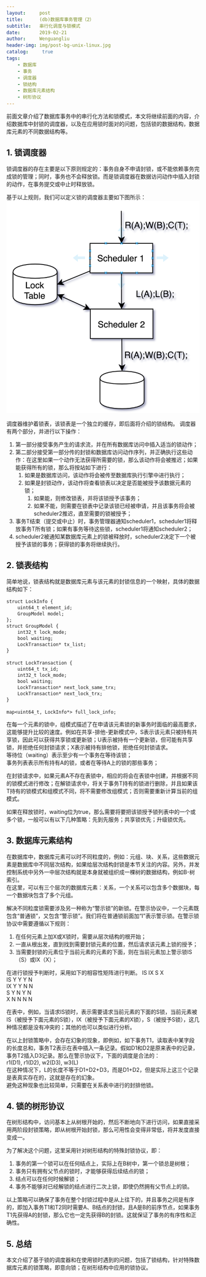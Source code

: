 ```yaml
---
layout:     post
title:      (db)数据库事务管理（2）
subtitle:   串行化调度与锁模式
date:       2019-02-21
author:     Wenguangliu
header-img: img/post-bg-unix-linux.jpg
catalog: 	 true
tags:
    - 数据库
    - 事务
    - 调度器
    - 锁结构
    - 数据库元素结构
    - 树形协议
---
```


前面文章介绍了数据库事务中的串行化方法和锁模式，本文将继续前面的内容，介绍数据库中封锁的调度器，以及在应用锁时面对的问题，包括锁的数据结构，数据库元素的不同数据结构等。

## 1. 锁调度器
锁调度器的存在主要是以下原则规定的：事务自身不申请封锁，或不能依赖事务完成锁的管理；同时，事务也不会释放锁。而是锁调度器在数据访问动作中插入封锁的动作，在事务提交或中止时释放锁。

基于以上规则，我们可以定义锁的调度器主要如下图所示：   
![avatar](/asserts/database_transaction_1.png)

调度器维护着锁表，该锁表是一个独立的缓存，即后面将介绍的锁结构。
调度器有两个部分，并进行以下操作：
1. 第一部分接受事务产生的请求流，并在所有数据库访问中插入适当的锁动作；  
2. 第二部分接受第一部分传的封锁和数据库访问动作序列，并正确执行这些动作：在这里如果一个动作无法获得所需要的锁，那么该动作将会被推迟；如果能获得所有的锁，那么将按站如下进行：
	1. 如果是数据库访问，该动作将会被传至数据库执行引擎中进行执行；
	2. 如果是封锁动作，该动作将查看锁表以决定是否能被授予该数据元素的锁；
		1. 如果能，则修改锁表，并将该锁授予该事务；
		2. 如果不能，则需要在锁表中记录该锁已经被申请，并且该事务将会被scheduler2推迟，直至需要的锁被授予；
3. 事务T结束（提交或中止）时，事务管理器通知scheduler1，scheduler1将释放事务T所有锁；如果有事务等待这些锁，scheduler1将通知scheduler2；
4. scheduler2被通知某数据库元素上的锁被释放时，scheduler2决定下一个被授予该锁的事务；获得锁的事务将继续执行。

## 2. 锁表结构
简单地说，锁表结构就是数据库元素与该元素的封锁信息的一个映射，具体的数据结构如下：   
```
struct LockInfo {
	uint64_t element_id;
	GroupModel model;
};
struct GroupModel {
	int32_t lock_mode;
	bool waiting;
	LockTransaction* tx_list;
}

struct LockTransaction {
	uint64_t tx_id;
	int32_t lock_mode;
	bool waiting;
	LockTransaction* next_lock_same_trx;
	LockTransaction* next_lock_trx;
}

map<uint64_t, LockInfo*> full_lock_info;

```
在每一个元素的锁中，组模式描述了在申请该元素锁的新事务时面临的最高要求，这能够提升比较的速度。例如在共享-排他-更新模式中，S表示该元素只被持有共享锁，因此可以获得共享锁或更新锁；U表示被持有一个更新锁，但可能有共享锁，并拒绝任何封锁请求；X表示被持有排他锁，拒绝任何封锁请求。   
等待位（waiting）表示至少有一个事务在等待该锁；   
事务列表表示所有持有A的锁，或者在等待A上的锁的那些事务；

在封锁请求中，如果元素A不存在表锁中，相应的将会在表锁中创建，并根据不同的锁模式进行修改；在解锁请求中，将关于事务T持有的锁进行删除，并且如果该T持有的锁模式和组模式不同，将不需要修改组模式；否则需要重新计算当前的组模式。

如果在释放锁时，waiting位为true，那么需要将要把该锁授予锁列表中的一个或多个锁，一般可以有以下几种策略：先到先服务；共享锁优先；升级锁优先。

## 3. 数据库元素结构
在数据库中，数据库元素可以时不同粒度的，例如：元组、块、关系，这些数据元素是数据库中不同层次结构，如果给层次结构封锁是本节关注的内容。另外，并发控制系统中另外一中层次结构就是本身就被组织成一棵树的数据结构，例如B-树索引。  
在这里，可以有三个层次的数据库元素：关系，一个关系可以包含多个数据块，每一个数据块包含了多个元组。

解决不同粒度锁需要涉及另一种称为“警示锁”的新锁。在警示协议中，一个元素既包含“普通锁”，又包含“警示锁”。我们将在普通锁前面加“I”表示警示锁。在警示锁协议中需要遵循以下规则：
1. 在任何元素上加X或X锁时，需要从层次结构的根开始；   
2. 一直从根出发，直到找到需要封锁元素的位置，然后请求该元素上锁的授予；
3. 当需要封锁的元素位于当前元素的元素的下面，则在当前元素加上警示锁IS（S）或IX（X）；

在进行锁授予判断时，采用如下的相容性矩阵进行判断。
		IS 		IX 		S 		X   
IS 		Y 		Y		Y		N   
IX 		Y 		Y		N 		N    
S 		Y 		N 		Y 		N    
X 		N 		N 		N 		N    

在表中，例如，当请求IS锁时，表示需要请求当前元素的下面的S锁，当前元素被IS（被授予下面元素的S锁），IX（被授予下面元素的X锁），S（被授予S锁），这几种情况都是没有冲突的；其他的也可以类似进行分析。

在以上封锁策略中，会存在幻象的现象，即例如，如下事务T1，读取表中某字段的长度总和，事务T2表示在表中插入一条记录。假如D1和D2是原来表中的记录，事务T2插入D3记录。那么在警示协议下，下面的调度是合法的：  
  r1(D1), r1(D2), w2(D3), w3(L)   
在这种情况下，L的长度不等于D1+D2+D3，而是D1+D2，但是实际上这三个记录是表真实存在的，这就是存在的幻象。   
避免这种现象也比较简单，只需要在关系表中进行的封排他锁。   

## 4. 锁的树形协议
在树形结构中，访问基本上从树根开始的，然后不断地向下进行访问，如果直接采用两阶段封锁策略，即从树根开始封锁，那么可用性会变得非常低，将并发度直接变成一。

为了解决这个问题，这里采用针对树形结构的特殊封锁协议，即：
1. 事务的第一个锁可以在任何结点上，实际上在B树中，第一个锁总是树根；   
2. 事务只有拥有父节点的锁时，才能够获得后续结点的锁；
3. 结点可以在任何时候解锁；
4. 事务不能够对已经解锁的结点进行二次上锁，即使仍然拥有父节点上的锁。

以上策略可以确保了事务在整个封锁过程中是从上往下的，并且事务之间是有序的，即加入事务T1和T2同时需要A、B结点的封锁，且A是B的前序节点，如果事务T1先获得A的封锁，那么它也一定先获得B的封锁。这就保证了事务的有序性和正确性。

## 5. 总结
本文介绍了基于锁的调度器和在使用锁时遇到的问题，包括了锁结构，针对特殊数据库元素的锁策略，即意向锁；在树形结构中应用的锁协议。

